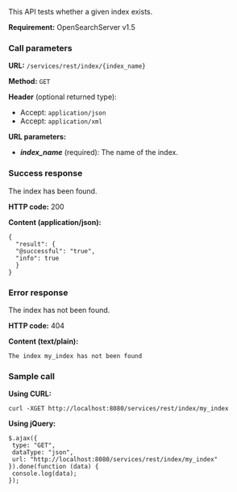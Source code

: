 This API tests whether a given index exists.

**Requirement:** OpenSearchServer v1.5

### Call parameters

**URL:** ```/services/rest/index/{index_name}```

**Method:** ```GET```

**Header** (optional returned type):
- Accept: ```application/json```
- Accept: ```application/xml```

**URL parameters:**
- _**index_name**_ (required): The name of the index.

### Success response
The index has been found.

**HTTP code:**
200

**Content (application/json):**

    {
      "result": {
      "@successful": "true",
      "info": true
      }
    }

### Error response

The index has not been found.

**HTTP code:**
404

**Content (text/plain):**

    The index my_index has not been found

### Sample call

**Using CURL:**

    curl -XGET http://localhost:8080/services/rest/index/my_index

**Using jQuery:**

    $.ajax({ 
     type: "GET",
     dataType: "json",
     url: "http://localhost:8080/services/rest/index/my_index"
    }).done(function (data) {
     console.log(data);
    });
